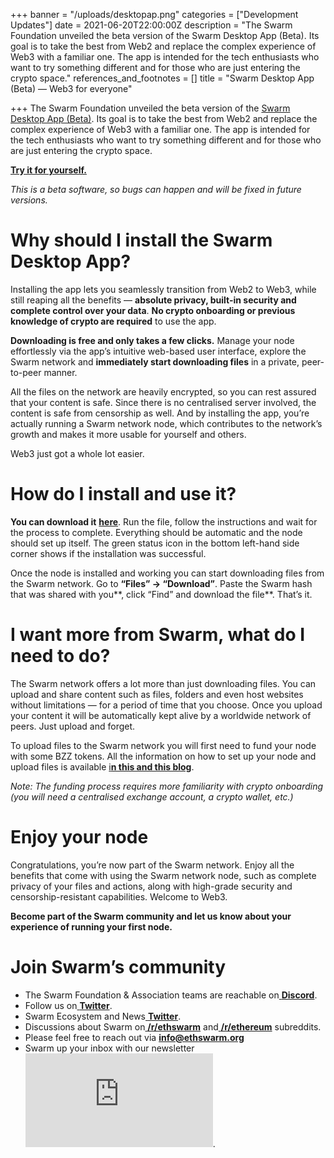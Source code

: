 +++
banner = "/uploads/desktopap.png"
categories = ["Development Updates"]
date = 2021-06-20T22:00:00Z
description = "The Swarm Foundation unveiled the beta version of the Swarm Desktop App (Beta). Its goal is to take the best from Web2 and replace the complex experience of Web3 with a familiar one. The app is intended for the tech enthusiasts who want to try something different and for those who are just entering the crypto space."
references_and_footnotes = []
title = "Swarm Desktop App (Beta) — Web3 for everyone"

+++
The Swarm Foundation unveiled the beta version of the [Swarm Desktop App (Beta)](https://desktop.ethswarm.org/). Its goal is to take the best from Web2 and replace the complex experience of Web3 with a familiar one. The app is intended for the tech enthusiasts who want to try something different and for those who are just entering the crypto space.

[**Try it for yourself.**](https://desktop.ethswarm.org/)

_This is a beta software, so bugs can happen and will be fixed in future versions._

# Why should I install the Swarm Desktop App?

Installing the app lets you seamlessly transition from Web2 to Web3, while still reaping all the benefits — **absolute privacy, built-in security and complete control over your data**. **No crypto onboarding or previous knowledge of crypto are required** to use the app.

**Downloading is free and only takes a few clicks.** Manage your node effortlessly via the app’s intuitive web-based user interface, explore the Swarm network and **immediately start downloading files** in a private, peer-to-peer manner.

All the files on the network are heavily encrypted, so you can rest assured that your content is safe. Since there is no centralised server involved, the content is safe from censorship as well. And by installing the app, you’re actually running a Swarm network node, which contributes to the network’s growth and makes it more usable for yourself and others.

Web3 just got a whole lot easier.

# How do I install and use it?

**You can download it** [**here**](https://desktop.ethswarm.org/). Run the file, follow the instructions and wait for the process to complete. Everything should be automatic and the node should set up itself. The green status icon in the bottom left-hand side corner shows if the installation was successful.

Once the node is installed and working you can start downloading files from the Swarm network. Go to **“Files” → “Download”**. Paste the Swarm hash that was shared with you**, click “Find” and download the file**. That’s it.

# I want more from Swarm, what do I need to do?

The Swarm network offers a lot more than just downloading files. You can upload and share content such as files, folders and even host websites without limitations — for a period of time that you choose. Once you upload your content it will be automatically kept alive by a worldwide network of peers. Just upload and forget.

To upload files to the Swarm network you will first need to fund your node with some BZZ tokens. All the information on how to set up your node and upload files is available [i**n this and this blog**](https://medium.com/ethereum-swarm/upgrading-swarm-deskotp-app-beta-from-an-ultra-light-to-a-light-node-65d52cab7f2c).

_Note: The funding process requires more familiarity with crypto onboarding (you will need a centralised exchange account, a crypto wallet, etc.)_

# Enjoy your node

Congratulations, you’re now part of the Swarm network. Enjoy all the benefits that come with using the Swarm network node, such as complete privacy of your files and actions, along with high-grade security and censorship-resistant capabilities. Welcome to Web3.

**Become part of the Swarm community and let us know about your experience of running your first node.**

# Join Swarm’s community

* The Swarm Foundation & Association teams are reachable on[ **Discord**](https://discord.gg/wdghaQsGq5).
* Follow us on[ **Twitter**](https://twitter.com/ethswarm).
* Swarm Ecosystem and News[ **Twitter**](https://twitter.com/ethswarmhive).
* Discussions about Swarm on[ **/r/ethswarm**](https://www.reddit.com/r/ethswarm) and[ **/r/ethereum**](https://www.reddit.com/r/ethereum) subreddits.
* Please feel free to reach out via **info@ethswarm.org**
* Swarm up your inbox with our newsletter![ **Subscribe here**](https://www.ethswarm.org/newsletter.html).